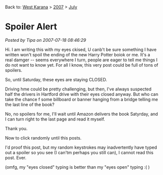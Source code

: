 Back to: [West Karana](/posts/westkarana.md) > [2007](/posts/2007/westkarana.md) > [July](./westkarana.md)
# Spoiler Alert

*Posted by Tipa on 2007-07-18 08:46:29*

Hi. I am writing this with my eyes ckised, U canb't be sure something I have written won't spoil the ending of the new Harry Potter boiok or me. It's a real damger -- seems everywhere I turn, people are eager to tell me things I do not want to know yet. For all I know, this very post could be full of tons of spoilers.

So, until Saturday, these eyes are staying CLOSED.

Driving hme could be pretty challenging, but then, I've always suspected half the drivers in Hartford drive with their eyes closed anyway. But who can take the chance f some billboard or banner hanging from a bridge telling me the last line of the book?

No, no spoilers for me, I'll wait until Amazon delivers the book Satyrday, and I can turn right to the last page and read it myself.

Thank you.

Now to click randomly until this posts.

I'd proof this post, but my random keystrokes may inadvertently have typed out a spoiler so you see (I can'tm perhaps you still can), I cannot read this post. Ever.

(omfg, my "eyes closed" typing is better than my "eyes open" typing :( )
